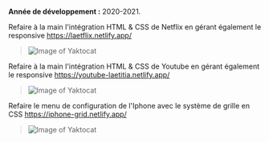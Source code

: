 **Année de développement :** 2020-2021.</br>

Refaire à la main l'intégration HTML & CSS de Netflix en gérant également le responsive https://laetflix.netlify.app/
> ![Image of Yaktocat](https://user-images.githubusercontent.com/77897283/126186149-ab9686dc-9bb1-4832-8b27-0dda60014947.png)

Refaire à la main l'intégration HTML & CSS de Youtube en gérant également le responsive https://youtube-laetitia.netlify.app/
> ![Image of Yaktocat](https://user-images.githubusercontent.com/77897283/126186289-6a8c8869-d144-420b-9110-c2b99ed885e4.png)

Refaire le menu de configuration de l'Iphone avec le système de grille en CSS https://iphone-grid.netlify.app/
> ![Image of Yaktocat](https://user-images.githubusercontent.com/77897283/126185805-8a58063a-dafd-4179-be5a-62bd096051c6.png)
